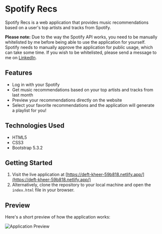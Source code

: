 # Spotify Recs

Spotify Recs is a web application that provides music recommendations based on a user's top artists and tracks from Spotify.

**Please note:** Due to the way the Spotify API works, you need to be manually whitelisted by me before being able to use the application for yourself. Spotify needs to manually approve the application for public usage, which can take some time. If you wish to be whitelisted, please send a message to me on [LinkedIn](https://www.linkedin.com/in/saman-farasat-talab-566634282/).

## Features

- Log in with your Spotify
- Get music recommendations based on your top artists and tracks from last month
- Preview your recommendations directly on the website
- Select your favorite recommendations and the application will generate a playlist for you!

## Technologies Used

- HTML5
- CSS3
- Bootstrap 5.3.2

## Getting Started

1. Visit the live application at [https://deft-kheer-59b818.netlify.app/](https://deft-kheer-59b818.netlify.app/)
2. Alternatively, clone the repository to your local machine and open the `index.html` file in your browser.

## Preview

Here's a short preview of how the application works:

![Application Preview](https://shorturl.at/bnwI1)
